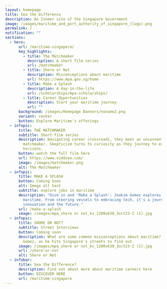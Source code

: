 ```yaml
---
layout: homepage
title: Sea the Difference
description: An Isomer site of the Singapore Government
image: /images/maritime_and_port_authority_of_singapore_(logo).png
permalink: /
notification: ""
sections:
  - hero:
      url: /maritime-singapore/
      key_highlights:
        - title: The Matchmaker
          description: A short film series
          url: /matchmaker
        - title: Shore or Not
          description: Misconceptions about maritime
          url: https://www.mpa.gov.sg/home
        - title: Make a Splash
          description: A day-in-the-life
          url: /scholarships/mpa-scholarships/
        - title: Career Opportunities
          description: Start your maritime journey
          url: ""
      background: /images/Homepage Banners/noname2.png
      variant: center
      button: Explore Maritime's offerings
  - infopic:
      title: THE MATCHMAKER
      subtitle: Short film series
      description: Navigating career crossroads, they meet an unconventional
        matchmaker. Skepticism turns to curiosity as they journey to explore new
        horizons.
      button: watch the full film here
      url: https://www.viddsee.com/
      image: /images/matchmaker.png
      alt: The Matchmaker
  - infopic:
      title: MAKE A SPLASH
      button: Coming Soon
      alt: Image alt text
      subtitle: explore jobs in maritime
      description: "Dive in and 'Make a Splash': Joakim Gomez explores modern
        maritime. From steering vessels to embracing tech, it's a journey of
        innovation and the future."
      url: /make-a-splash
      image: /images/mpa_shore or not_kv_1200x630_3oct23-2 (1).jpg
  - infopic:
      title: SHORE OR NOT?
      subtitle: Street Interviews
      button: Coming soon
      description: What are some common misconceptions about maritime? Join Joakim
        Gomez, as he hits Singapore's streets to find out.
      image: /images/mpa_shore or not_kv_1200x630_3oct23-2 (1).jpg
      url: /shore-or-not
      alt: Shore or Not
  - infobar:
      title: Sea the Difference?
      description: Find out about more about maritime careers here
      button: DISCOVER HERE
      url: /maritime-singapore
---
```

